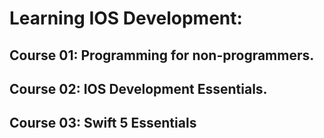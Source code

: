 # Learning IOS Development:

## Course 01: Programming for non-programmers.
## Course 02: IOS Development Essentials.
## Course 03: Swift 5 Essentials
